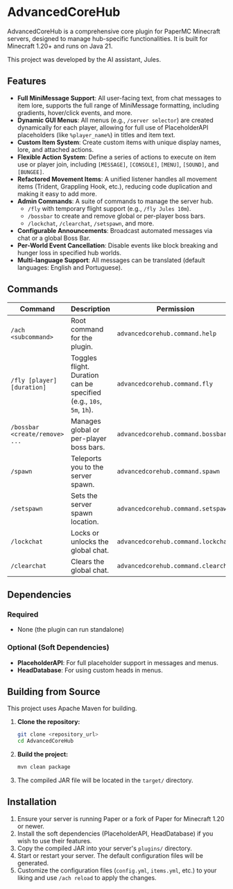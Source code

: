 # AdvancedCoreHub

AdvancedCoreHub is a comprehensive core plugin for PaperMC Minecraft servers, designed to manage hub-specific functionalities. It is built for Minecraft 1.20+ and runs on Java 21.

This project was developed by the AI assistant, Jules.

## Features

-   **Full MiniMessage Support**: All user-facing text, from chat messages to item lore, supports the full range of MiniMessage formatting, including gradients, hover/click events, and more.
-   **Dynamic GUI Menus**: All menus (e.g., `/server selector`) are created dynamically for each player, allowing for full use of PlaceholderAPI placeholders (like `%player_name%`) in titles and item text.
-   **Custom Item System**: Create custom items with unique display names, lore, and attached actions.
-   **Flexible Action System**: Define a series of actions to execute on item use or player join, including `[MESSAGE]`, `[CONSOLE]`, `[MENU]`, `[SOUND]`, and `[BUNGEE]`.
-   **Refactored Movement Items**: A unified listener handles all movement items (Trident, Grappling Hook, etc.), reducing code duplication and making it easy to add more.
-   **Admin Commands**: A suite of commands to manage the server hub.
    -   `/fly` with temporary flight support (e.g., `/fly Jules 10m`).
    -   `/bossbar` to create and remove global or per-player boss bars.
    -   `/lockchat`, `/clearchat`, `/setspawn`, and more.
-   **Configurable Announcements**: Broadcast automated messages via chat or a global Boss Bar.
-   **Per-World Event Cancellation**: Disable events like block breaking and hunger loss in specified hub worlds.
-   **Multi-language Support**: All messages can be translated (default languages: English and Portuguese).

## Commands

| Command | Description | Permission |
| --- | --- | --- |
| `/ach <subcommand>` | Root command for the plugin. | `advancedcorehub.command.help` |
| `/fly [player] [duration]` | Toggles flight. Duration can be specified (e.g., `10s`, `5m`, `1h`). | `advancedcorehub.command.fly` |
| `/bossbar <create/remove> ...` | Manages global or per-player boss bars. | `advancedcorehub.command.bossbar` |
| `/spawn` | Teleports you to the server spawn. | `advancedcorehub.command.spawn` |
| `/setspawn` | Sets the server spawn location. | `advancedcorehub.command.setspawn` |
| `/lockchat` | Locks or unlocks the global chat. | `advancedcorehub.command.lockchat` |
| `/clearchat` | Clears the global chat. | `advancedcorehub.command.clearchat` |

## Dependencies

### Required
-   None (the plugin can run standalone)

### Optional (Soft Dependencies)
-   **PlaceholderAPI**: For full placeholder support in messages and menus.
-   **HeadDatabase**: For using custom heads in menus.

## Building from Source

This project uses Apache Maven for building.

1.  **Clone the repository:**
    ```bash
    git clone <repository_url>
    cd AdvancedCoreHub
    ```

2.  **Build the project:**
    ```bash
    mvn clean package
    ```

3.  The compiled JAR file will be located in the `target/` directory.

## Installation

1.  Ensure your server is running Paper or a fork of Paper for Minecraft 1.20 or newer.
2.  Install the soft dependencies (PlaceholderAPI, HeadDatabase) if you wish to use their features.
3.  Copy the compiled JAR into your server's `plugins/` directory.
4.  Start or restart your server. The default configuration files will be generated.
5.  Customize the configuration files (`config.yml`, `items.yml`, etc.) to your liking and use `/ach reload` to apply the changes.